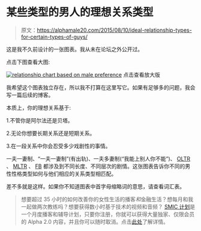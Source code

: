 # 某些类型的男人的理想关系类型

> 原文：<https://alphamale20.com/2015/08/10/ideal-relationship-types-for-certain-types-of-guys/>

这是我不久前设计的一张图表。我从未在论坛之外公开过。

点击下图查看大图:

[![relationship chart based on male preference](img/21ab4977cebac8e36a8c5c9e73a4d0b6.png)](http://i.imgur.com/SaG9iFs.jpg) 点击查看放大版

我希望这个图表独立存在，所以我不打算在这里写它。如果有足够多的问题，我会写一篇后续的博客。

本质上，你的理想关系基于:

1.不管你是阿尔法还是贝塔。

2.无论你想要长期关系还是短期关系。

3.在一段关系中你会忍受多少戏剧性的事情。

一夫一妻制、“一夫一妻制”(有出轨)、一夫多妻制(“我能上别人你不能”)、 [OLTR](https://blackdragonblog.com/glossary/#OLTR) 、 [MLTR](https://blackdragonblog.com/glossary/#MLTR) 、 [FB](https://blackdragonblog.com/glossary/#FB) 都涉及到不同长度、不同层次的剧情。这张图表告诉你不同的男性性格类型如何与他们相应的关系类型相匹配。

差不多就是这样。如果你不知道图表中首字母缩略词的意思，请查看词汇表。

> 想要超过 35 小时的如何改善你的女性生活的播客*和*金融生活？想每月和我一起做两次教练吗？想要获得数小时基于技术的视频和音频？ [SMIC 计划](https://alphamale20.kartra.com/page/vIL17)是一个月度播客和辅导计划，只要你注册，你就可以获得大量独家、仅限会员的 Alpha 2.0 内容，并且你可以随时取消。点击[此处](https://alphamale20.kartra.com/page/vIL17)了解详情。
> 
> 